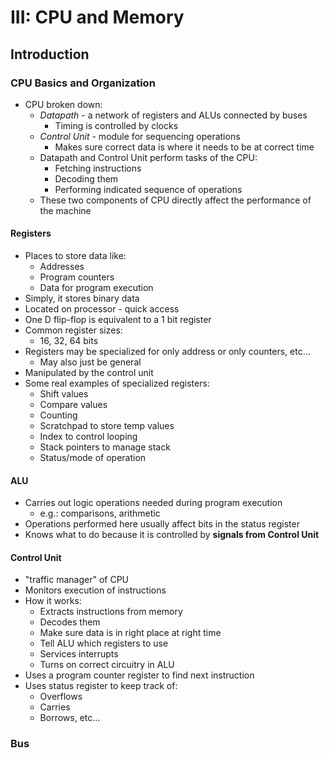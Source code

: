 # III: CPU and Memory

## Introduction

### CPU Basics and Organization

- CPU broken down:
  - _Datapath_ - a network of registers and ALUs connected by buses
    - Timing is controlled by clocks
  - _Control Unit_ - module for sequencing operations
    - Makes sure correct data is where it needs to be at correct time
  - Datapath and Control Unit perform tasks of the CPU:
    - Fetching instructions
    - Decoding them
    - Performing indicated sequence of operations
  - These two components of CPU directly affect the performance of the machine
  
#### Registers
- Places to store data like:
  - Addresses
  - Program counters
  - Data for program execution
- Simply, it stores binary data
- Located on processor - quick access
- One D flip-flop is equivalent to a 1 bit register
- Common register sizes:
  - 16, 32, 64 bits
- Registers may be specialized for only address or only counters, etc...
  - May also just be general
- Manipulated by the control unit
- Some real examples of specialized registers:
  - Shift values
  - Compare values
  - Counting
  - Scratchpad to store temp values
  - Index to control looping
  - Stack pointers to manage stack
  - Status/mode of operation

#### ALU
- Carries out logic operations needed during program execution
  - e.g.: comparisons, arithmetic
- Operations performed here usually affect bits in the status register
- Knows what to do because it is controlled by **signals from Control Unit**

#### Control Unit
- "traffic manager" of CPU
- Monitors execution of instructions
- How it works:
  - Extracts instructions from memory
  - Decodes them
  - Make sure data is in right place at right time
  - Tell ALU which registers to use
  - Services interrupts
  - Turns on correct circuitry in ALU 
- Uses a program counter register to find next instruction
- Uses status register to keep track of:
  - Overflows
  - Carries
  - Borrows, etc...
  
  
### Bus